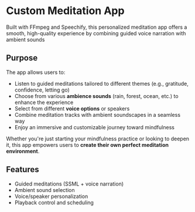#  Custom Meditation App

Built with FFmpeg and Speechify, this personalized meditation app offers a smooth, high-quality experience by combining guided voice narration with ambient sounds 

##  Purpose

The app allows users to:
- Listen to guided meditations tailored to different themes (e.g., gratitude, confidence, letting go)
- Choose from various **ambience sounds** (rain, forest, ocean, etc.) to enhance the experience
- Select from different **voice options** or speakers
- Combine meditation tracks with ambient soundscapes in a seamless way
- Enjoy an immersive and customizable journey toward mindfulness

Whether you're just starting your mindfulness practice or looking to deepen it, this app empowers users to **create their own perfect meditation environment**.

## Features
- Guided meditations (SSML + voice narration)
- Ambient sound selection
- Voice/speaker personalization
- Playback control and scheduling
